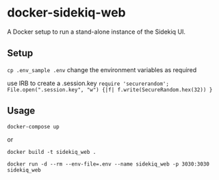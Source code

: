 # docker-sidekiq-web

A Docker setup to run a stand-alone instance of the Sidekiq UI.

## Setup

`cp .env_sample .env` change the environment variables as required

use IRB to create a .session.key
`require 'securerandom'; File.open(".session.key", "w") {|f| f.write(SecureRandom.hex(32)) }`

## Usage

`docker-compose up`

or

`docker build -t sidekiq_web .`

`docker run -d --rm --env-file=.env --name sidekiq_web -p 3030:3030 sidekiq_web`
